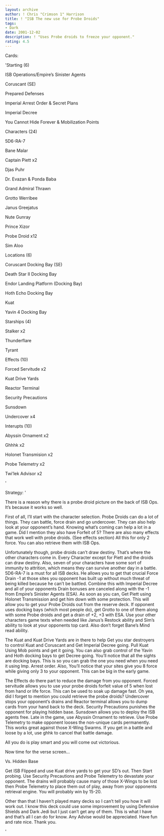 ```yaml
---
layout: archive
author: ! Chris "Crimson 1" Harrison
title: ! "ISB The new use for Probe Droids"
tags:
- Dark
date: 2001-12-02
description: ! "Uses Probe droids to freeze your opponent."
rating: 4.5
---
```

Cards: 

'Starting (6)

ISB Operations/Empire’s Sinister Agents

Coruscant (SE)

Prepared Defenses

Imperial Arrest Order & Secret Plans

Imperial Decree

You Cannot Hide Forever & Mobilization Points 


Characters (24)

5D6-RA-7

Bane Malar

Captain Piett x2

Djas Puhr

Dr. Evazan & Ponda Baba

Grand Admiral Thrawn

Grotto Werribee

Janus Greejatus

Nute Gunray

Prince Xizor

Probe Droid x12

Sim Aloo


Locations (6)

Coruscant Docking Bay (SE)

Death Star II Docking Bay

Endor Landing Platform (Docking Bay)

Hoth Echo Docking Bay

Kuat

Yavin 4 Docking Bay


Starships (4)

Stalker x2

Thunderflare

Tyrant


Effects (10)

Forced Servitude x2

Kuat Drive Yards

Reactor Terminal

Security Precautions

Sunsdown

Undercover x4


Interupts (10)

Abyssin Ornament x2

Ghhhk x2

Holonet Transmision x2

Probe Telemetry x2

Twi’lek Advisor x2

'

Strategy: '

There is a reason why there is a probe droid picture on the back of ISB Ops.  It’s because it works so well.  


First of all, I’ll start with the character selection.  Probe Droids can do a lot of things.  They can battle, force drain and go undercover.  They can also help look at your opponent&#8217;s hand.  Knowing what’s coming can help a lot in a game.  Did I mention they also have Forfeit of 5?  There are also many effects that work well with probe droids. (See effects section) All this for only 2 force.  You can also retrieve them with ISB Ops. 


Unfortunately though, probe droids can’t draw destiny.  That’s where the other characters come in.  Every Character except for Piett and the droids can draw destiny.  Also, seven of your characters have some sort of immunity to attrition, which means they can survive another day in a battle.  5D6-RA-7 is a must for all ISB decks.  He allows you to get that crucial Force Drain -1 at those sites you opponent has built up without much threat of being killed because he can’t be battled.  Combine this with Imperial Decree and all of your opponents Drain bonuses are canceled along with the -1 from Empire’s Sinister Agents (ESA).  As soon as you can, Get Piett using Holonet Transmission and get him down with some protection.  This will allow you to get your Probe Droids out from the reserve deck.  If opponent uses docking bays (which most people do), get Grotto to one of them along with some Probe droids and get a drain of +2, +3 with ESA.  Use your other characters game texts when needed like Janus’s Restock ability and Sim’s ability to look at your opponents top card.  Also don’t forget Bane’s Mind read ability.  


The Kuat and Kuat Drive Yards are in there to help Get you star destroyers to control Kuat and Coruscant and Get Imperial Decree going.  Pull Kuat Using Mob points and get it going.  You can also grab control of the Yavin and Hoth docking bays to get Decree going.  You’ll notice that all the sights are docking bays.  This is so you can grab the one you need when you need it using Imp. Arrest order.  Also, You’ll notice that your sites give you 8 force while giving only 3 to your opponent.  This can be big in the early game.  


The Effects do there part to reduce the damage from you opponent.  Forced servitude allows you to use your probe droids forfeit value of 5 when lost from hand or life force.  This can be used to soak up damage fast.  Oh yea, did I forget to mention you could retrieve the probe droids?  Undercover stops your opponent&#8217;s drains and Reactor terminal allows you to dump cards from your hand back to the deck.  Security Precautions punishes the opponent for playing hidden base.  Sunsdown allows you to deploy the ISB agents free.  Late in the game, use Abyssin Ornament to retrieve.  Use Probe Telemetry to make opponent looses the non-unique cards permanently.  This works great against those X-Wing Swarms.  If you get in a battle and loose by a lot, use ghhk to cancel that battle damage.  


All you do is play smart and you will come out victorious.


Now time for the verse screen...


Vs. Hidden Base

Get ISB Flipped and use Kuat drive yards to get your SD’s out.  Then Start probing.  Use Security Precautions and Probe Telemetry to devastate your opponent.  The drains will probably cause many of those X-Wings to be lost then Probe Telemetry to place them out of play, away from your opponents retrieval engine.  You will probably win by 15-20.  


Other than that I haven’t played many decks so I can’t tell you how it will work out.  I know this deck could use some improvement by using Defensive Shields and Dark Jedi but I just can’t get any of them.  This is what I have and that&#8217;s all I can do for know.  Any Advise would be appreciated.  Have fun and rate nice.  Thank you.

'